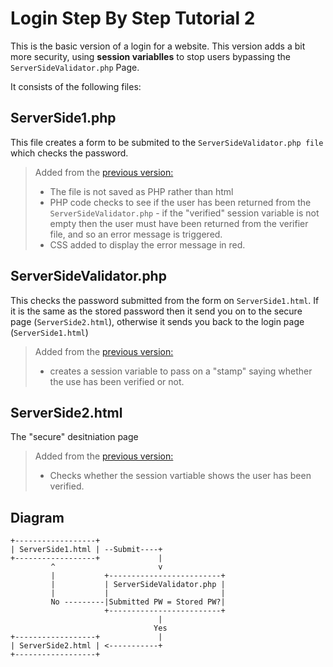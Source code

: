 # Login Step By Step Tutorial 2
This is the basic version of a login for a website. This version adds a bit more security, using **session variablles** to stop users bypassing the ```ServerSideValidator.php``` Page.

It consists of the following files:

## ServerSide1.php

This file creates a form to be submited to the ```ServerSideValidator.php file``` which checks the password.

> Added from the [previous version:](https://github.com/NeilParkerBSDC/LoginStepByStepTutorial1)
>
> -  The file is not saved as PHP rather than html
> -  PHP code checks to see if the user has been returned from the ``ServerSideValidator.php`` - if the "verified" session variable is not empty then the user must have been returned from the verifier file, and so an error message is triggered.
> -  CSS added to display the error message in red.

## ServerSideValidator.php

This checks the password submitted from the form on ```ServerSide1.html```. If it is the same as the stored password then it send you on to the secure page (```ServerSide2.html```), otherwise it sends you back to the login page (```ServerSide1.html```)

> Added from the [previous version:](https://github.com/NeilParkerBSDC/LoginStepByStepTutorial1)
>
> -  creates a session variable to pass on a "stamp" saying whether the use has been verified or not.

## ServerSide2.html

The "secure" desitniation page

> Added from the [previous version:](https://github.com/NeilParkerBSDC/LoginStepByStepTutorial1)
>
> - Checks whether the session vartiable shows the user has been verified.

## Diagram
```
+------------------+
| ServerSide1.html | --Submit----+
+------------------+             |
         ^                       v
         |           +-------------------------+                          
         |           | ServerSideValidator.php |
         |           |                         |
         No ---------|Submitted PW = Stored PW?|
                     +-------------------------+                               
                                 |
                                Yes
+------------------+             |     
| ServerSide2.html | <-----------+
+------------------+

```
